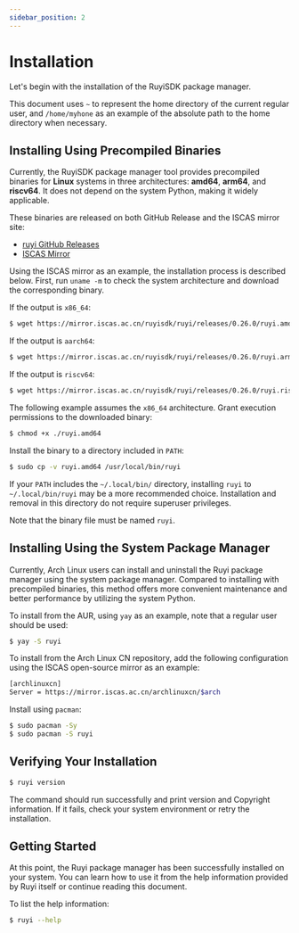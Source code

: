 ```yaml
---
sidebar_position: 2
---
```


# Installation

Let's begin with the installation of the RuyiSDK package manager.

This document uses ``~`` to represent the home directory of the current regular user, and ``/home/myhone`` as an example of the absolute path to the home directory when necessary.

## Installing Using Precompiled Binaries

Currently, the RuyiSDK package manager tool provides precompiled binaries for **Linux** systems in three architectures: **amd64**, **arm64**, and **riscv64**. It does not depend on the system Python, making it widely applicable.

These binaries are released on both GitHub Release and the ISCAS mirror site:

- [ruyi GitHub Releases](https://github.com/RuyiSDK/ruyi/releases/)
- [ISCAS Mirror](https://mirror.iscas.ac.cn/ruyisdk/ruyi/releases/)

Using the ISCAS mirror as an example, the installation process is described below. First, run ``uname -m`` to check the system architecture and download the corresponding binary.

If the output is ``x86_64``:

```bash
$ wget https://mirror.iscas.ac.cn/ruyisdk/ruyi/releases/0.26.0/ruyi.amd64
```

If the output is ``aarch64``:

```bash
$ wget https://mirror.iscas.ac.cn/ruyisdk/ruyi/releases/0.26.0/ruyi.arm64
```

If the output is ``riscv64``:

```bash
$ wget https://mirror.iscas.ac.cn/ruyisdk/ruyi/releases/0.26.0/ruyi.riscv64
```

The following example assumes the ``x86_64`` architecture. Grant execution permissions to the downloaded binary:

```bash
$ chmod +x ./ruyi.amd64
```

Install the binary to a directory included in ``PATH``:

```bash
$ sudo cp -v ruyi.amd64 /usr/local/bin/ruyi
```

If your ``PATH`` includes the ``~/.local/bin/`` directory, installing ``ruyi`` to ``~/.local/bin/ruyi`` may be a more recommended choice. Installation and removal in this directory do not require superuser privileges.

Note that the binary file must be named ``ruyi``.

## Installing Using the System Package Manager

Currently, Arch Linux users can install and uninstall the Ruyi package manager using the system package manager. Compared to installing with precompiled binaries, this method offers more convenient maintenance and better performance by utilizing the system Python.

To install from the AUR, using ``yay`` as an example, note that a regular user should be used:

```bash
$ yay -S ruyi
```

To install from the Arch Linux CN repository, add the following configuration using the ISCAS open-source mirror as an example:

```bash
[archlinuxcn]
Server = https://mirror.iscas.ac.cn/archlinuxcn/$arch
```

Install using ``pacman``:

```bash
$ sudo pacman -Sy
$ sudo pacman -S ruyi
```

## Verifying Your Installation

```bash
$ ruyi version
```

The command should run successfully and print version and Copyright information. If it fails, check your system environment or retry the installation.

## Getting Started

At this point, the Ruyi package manager has been successfully installed on your system. You can learn how to use it from the help information provided by Ruyi itself or continue reading this document.

To list the help information:

```bash
$ ruyi --help
```